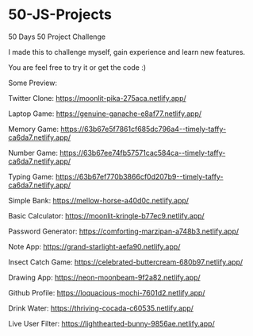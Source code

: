 # 50-JS-Projects

50 Days 50 Project Challenge

I made this to challenge myself, gain experience and learn new features.

You are feel free to try it or get the code :)

Some Preview: 

Twitter Clone: https://moonlit-pika-275aca.netlify.app/

Laptop Game: https://genuine-ganache-e8af77.netlify.app/

Memory Game: https://63b67e5f7861cf685dc796a4--timely-taffy-ca6da7.netlify.app/

Number Game: https://63b67ee74fb57571cac584ca--timely-taffy-ca6da7.netlify.app/

Typing Game: https://63b67ef770b3866cf0d207b9--timely-taffy-ca6da7.netlify.app/

Simple Bank: https://mellow-horse-a40d0c.netlify.app/

Basic Calculator: https://moonlit-kringle-b77ec9.netlify.app/

Password Generator: https://comforting-marzipan-a748b3.netlify.app/

Note App: https://grand-starlight-aefa90.netlify.app/

Insect Catch Game: https://celebrated-buttercream-680b97.netlify.app/

Drawing App: https://neon-moonbeam-9f2a82.netlify.app/

Github Profile: https://loquacious-mochi-7601d2.netlify.app/

Drink Water: https://thriving-cocada-c60535.netlify.app/

Live User Filter: https://lighthearted-bunny-9856ae.netlify.app/

